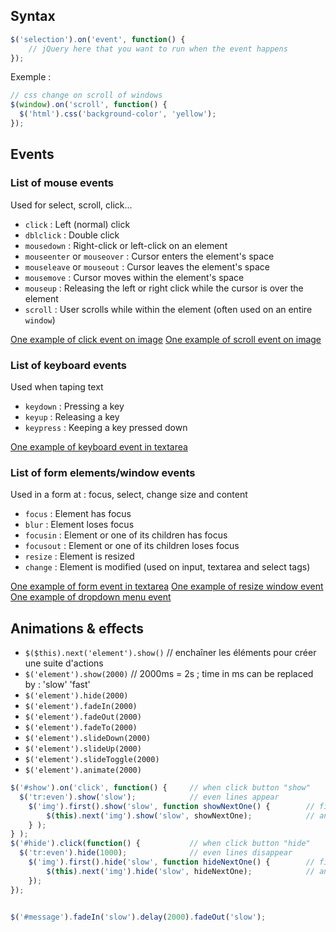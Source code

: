 ## Syntax
```javascript
$('selection').on('event', function() {
    // jQuery here that you want to run when the event happens
});
```

Exemple :
```javascript
// css change on scroll of windows
$(window).on('scroll', function() {
  $('html').css('background-color', 'yellow');
});
```

## Events

### List of mouse events
Used for select, scroll, click...
- ```click``` : Left (normal) click
- ```dblclick``` : Double click
- ```mousedown``` : Right-click or left-click on an element
- ```mouseenter``` or ```mouseover``` : Cursor enters the element's space
- ```mouseleave``` or ```mouseout``` : Cursor leaves the element's space
- ```mousemove``` : Cursor moves within the element's space
- ```mouseup``` : Releasing the left or right click while the cursor is over the element
- ```scroll``` : User scrolls while within the element (often used on an entire ```window```)

[One example of click event on image](https://codepen.io/eclairereese/pen/rLxMjb)
[One example of scroll event on image](https://codepen.io/eclairereese/pen/QEyKpx)

### List of keyboard events
Used when taping text
- ```keydown``` : Pressing a key
- ```keyup``` : Releasing a key
- ```keypress``` : Keeping a key pressed down

[One example of keyboard event in textarea](https://codepen.io/eclairereese/pen/GqoZze)

### List of form elements/window events
Used in a form at : focus, select, change size and content
- ```focus``` : Element has focus
- ```blur``` : Element loses focus
- ```focusin``` : Element or one of its children has focus
- ```focusout``` : Element or one of its children loses focus
- ```resize``` : Element is resized
- ```change``` : Element is modified (used on input, textarea and select tags)

[One example of form event in textarea](https://codepen.io/eclairereese/pen/jrWreG)
[One example of resize window event](https://codepen.io/eclairereese/pen/xOZExo)
[One example of dropdown menu event](https://codepen.io/eclairereese/pen/qNbaYZ)

## Animations & effects
- ```$($this).next('element').show()``` // enchaîner les éléments pour créer une suite d'actions      
- ```$('element').show(2000)```         // 2000ms = 2s ; time in ms can be replaced by : 'slow' 'fast'
- ```$('element').hide(2000)```
- ```$('element').fadeIn(2000)```
- ```$('element').fadeOut(2000)```
- ```$('element').fadeTo(2000)```
- ```$('element').slideDown(2000)```
- ```$('element').slideUp(2000)```
- ```$('element').slideToggle(2000)```
- ```$('element').animate(2000)```

```javascript
$('#show').on('click', function() {     // when click button "show"
  $('tr:even').show('slow');            // even lines appear
    $('img').first().show('slow', function showNextOne() {        // first img reappear
        $(this).next('img').show('slow', showNextOne);            // and then the next ones, one by one
    } ); 
} ); 
$('#hide').click(function() {           // when click button "hide"
  $('tr:even').hide(1000);              // even lines disappear
    $('img').first().hide('slow', function hideNextOne() {        // first img disappear
        $(this).next('img').hide('slow', hideNextOne);            // and then the next ones, one by one
    }); 
});


$('#message').fadeIn('slow').delay(2000).fadeOut('slow');
```


